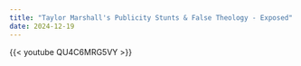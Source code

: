 ```yaml
---
title: "Taylor Marshall's Publicity Stunts & False Theology - Exposed"
date: 2024-12-19
---
```


{{< youtube QU4C6MRG5VY >}}
